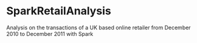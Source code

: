 # SparkRetailAnalysis
Analysis on the transactions of a UK based online retailer from December 2010 to December 2011 with Spark
